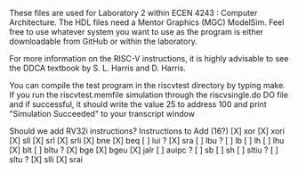 These files are used for Laboratory 2 within ECEN 4243 : Computer
Architecture.  The HDL files need a Mentor Graphics (MGC) ModelSim.
Feel free to use whatever system you want to use as the program is
either downloadable from GitHub or within the laboratory. 

For more information on the RISC-V instructions, it is highly advisable
to see the DDCA textbook by S. L. Harris and D. Harris.  

You can compile the test program in the riscvtest directory by typing
make.  If you run the riscvtest.memfile simulation through the
riscvsingle.do DO file and if successful, it should write the value 25
to address 100 and print "Simulation Succeeded" to your transcript window


Should we add RV32i instructions?
Instructions to Add (16?)
[X] xor
[X] xori
[X] sll
[X] srl
[X] srli
[X] bne 
[X] beq 
[ ] lui ?
[X] sra 
[ ] lbu ?
[ ] lb 
[ ] lh 
[ ] lhu 
[X] blt
[ ] bltu ?
[X] bge 
[X] bgeu 
[X] jalr 
[ ] auipc ?
[ ] sb
[ ] sh
[ ] sltiu ?
[ ] sltu ?
[X] slli
[X] srai 





